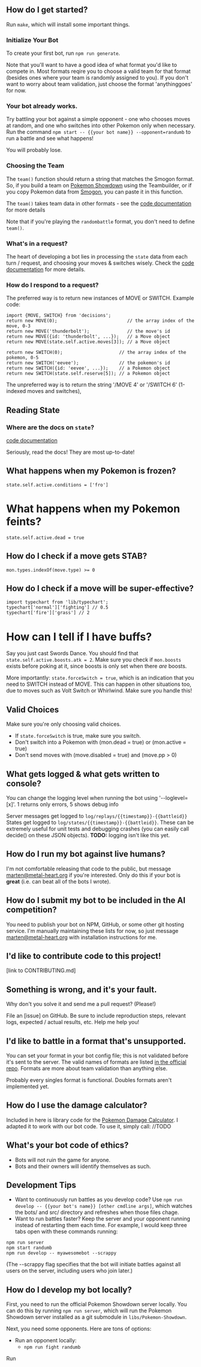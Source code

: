 


## How do I get started?
Run `make`, which will install some important things.

### Initialize Your Bot
To create your first bot, run `npm run generate`.

Note that you'll want to have a good idea of what format you'd like to compete in. Most formats reqire you to choose a valid team for that format (besides ones where your team is randomly assigned to you). If you don't want to worry about team validation, just choose the format 'anythinggoes' for now.

### Your bot already works.
Try battling your bot against a simple opponent - one who chooses moves at random, and one who switches into other Pokemon only when necessary. Run the command `npm start -- {{your bot name}} --opponent=randumb` to run a battle and see what happens!

You will probably lose.

### Choosing the Team
The `team()` function should return a string that matches the Smogon format. So, if you build a team on [Pokemon Showdown](http://play.pokemonshowdown.com/) using the Teambuilder, or if you copy Pokemon data from [Smogon](http://www.smogon.com/), you can paste it in this function.

The `team()` takes team data in other formats - see the [code documentation](https://doc.esdoc.org/github.com/dramamine/leftovers-again/class/src/lib/team.js~Team.html) for more details

Note that if you're playing the `randombattle` format, you don't need to define `team()`.

### What's in a request?
The heart of developing a bot lies in processing the `state` data from each turn / request, and choosing your moves & switches wisely. Check the [code documentation](https://doc.esdoc.org/github.com/dramamine/leftovers-again/class/src/ai.js~AI.html) for more details.

### How do I respond to a request?
The preferred way is to return new instances of MOVE or SWITCH. Example code:
```
import {MOVE, SWITCH} from 'decisions';
return new MOVE(0);                          // the array index of the move, 0-3
return new MOVE('thunderbolt');              // the move's id
return new MOVE({id: 'thunderbolt', ...});   // a Move object
return new MOVE(state.self.active.moves[3]); // a Move object

return new SWITCH(0);                     // the array index of the pokemon, 0-5
return new SWITCH('eevee');               // the pokemon's id
return new SWITCH({id: 'eevee', ...});    // a Pokemon object
return new SWITCH(state.self.reserve[5]); // a Pokemon object
```

The unpreferred way is to return the string '/MOVE 4' or '/SWITCH 6' (1-indexed moves and switches),

## Reading State

### Where are the docs on `state`?
[code documentation]()

Seriously, read the docs! They are most up-to-date!

## What happens when my Pokemon is frozen?
`state.self.active.conditions = ['fro']`

# What happens when my Pokemon feints?
`state.self.active.dead = true`

## How do I check if a move gets STAB?
`mon.types.indexOf(move.type) >= 0`

## How do I check if a move will be super-effective?
```
import typechart from 'lib/typechart';
typechart['normal']['fighting'] // 0.5
typechart['fire']['grass'] // 2
```

# How can I tell if I have buffs?
Say you just cast Swords Dance. You should find that `state.self.active.boosts.atk = 2`. Make sure you check if `mon.boosts` exists before poking at it, since boosts is only set when there _are_ boosts.

More importantly: `state.forceSwitch = true`, which is an indication that you need to SWITCH instead of MOVE. This can happen in other situations too, due to moves such as Volt Switch or Whirlwind. Make sure you handle this!

## Valid Choices
Make sure you're only choosing valid choices.
- If `state.forceSwitch` is true, make sure you switch.
- Don't switch into a Pokemon with (mon.dead = true) or (mon.active = true)
- Don't send moves with (move.disabled = true) and (move.pp > 0)

## What gets logged & what gets written to console?
You can change the logging level when running the bot using '--loglevel=[x]'. 1 returns only errors, 5 shows debug info

Server messages get logged to `log/replays/{{timestamp}}-{{battleid}}`
States get logged to `log/states/{{timestamp}}-{{battleid}}`. These can be extremely useful for unit tests and debugging crashes (you can easily call decide() on these JSON objects). **TODO:** logging isn't like this yet. 




## How do I run my bot against live humans?
I'm not comfortable releasing that code to the public, but message marten@metal-heart.org if you're interested. Only do this if your bot is **great** (i.e. can beat all of the bots I wrote).

## How do I submit my bot to be included in the AI competition?
You need to publish your bot on NPM, GitHub, or some other git hosting service. I'm manually maintaining these lists for now, so just message marten@metal-heart.org with installation instructions for me.

## I'd like to contribute code to this project!
[link to CONTRIBUTING.md]



## Something is wrong, and it's your fault.
Why don't you solve it and send me a pull request? (Please!)

File an [issue] on GitHub. Be sure to include reproduction steps, relevant logs, expected / actual results, etc. Help me help you!


## I'd like to battle in a format that's unsupported.
You can set your format in your bot config file; this is not validated before it's sent to the server. The valid names of formats are listed [in the official repo](). Formats are more about team validation than anything else.

Probably every singles format is functional. Doubles formats aren't implemented yet.



## How do I use the damage calculator?
Included in here is library code for the [Pokemon Damage Calculator](http://pokemonshowdown.com/damagecalc/). I adapted it to work with our bot code. To use it, simply call: //TODO

## What's your bot code of ethics?
- Bots will not ruin the game for anyone.
- Bots and their owners will identify themselves as such.



## Development Tips
* Want to continuously run battles as you develop code? Use `npm run develop -- {{your bot's name}} [other cmdline args]`, which watches the bots/ and src/ directory and refreshes when those files chage.
* Want to run battles faster? Keep the server and your opponent running instead of restarting them each time. For example, I would keep three tabs open with these commands running:
```
npm run server
npm start randumb
npm run develop -- myawesomebot --scrappy
```
(The --scrappy flag specifies that the bot will initiate battles against all users on the server, including users who join later.)


## How do I develop my bot locally?
First, you need to run the official Pokemon Showdown server locally. You can do this by running `npm run server`, which will run the Pokemon Showdown server installed as a git submodule in `libs/Pokemon-Showdown`.

Next, you need some opponents. Here are tons of options:

- Run an opponent locally:
  * `npm run fight randumb`

Run  
